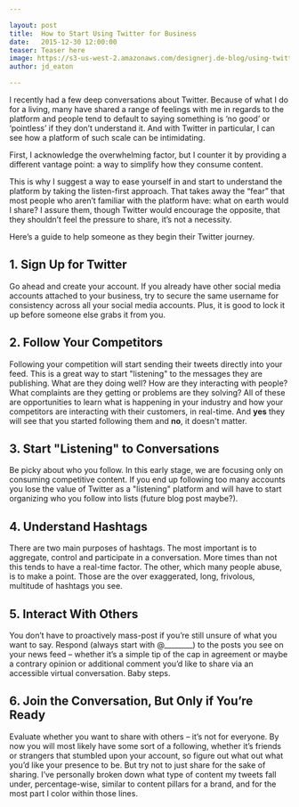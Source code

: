 ```yaml
---

layout: post
title:  How to Start Using Twitter for Business
date:   2015-12-30 12:00:00
teaser: Teaser here  
image: https://s3-us-west-2.amazonaws.com/designerj.de-blog/using-twitter-for-business.jpg
author: jd_eaton

---
```


I recently had a few deep conversations about Twitter. Because of what I do for a living, many have shared a range of feelings with me in regards to the platform and people tend to default to saying something is ‘no good’ or ‘pointless’ if they don’t understand it. And with Twitter in particular, I can see how a platform of such scale can be intimidating.

First, I acknowledge the overwhelming factor, but I counter it by providing a different vantage point: a way to simplify how they consume content.

This is why I suggest a way to ease yourself in and start to understand the platform by taking the listen-first approach. That takes away the “fear” that most people who aren’t familiar with the platform have: what on earth would I share? I assure them, though Twitter would encourage the opposite, that they shouldn’t feel the pressure to share, it’s not a necessity.

Here’s a guide to help someone as they begin their Twitter journey.

## 1. Sign Up for Twitter
Go ahead and create your account. If you already have other social media accounts attached to your business, try to secure the same username for consistency across all your social media accounts. Plus, it is good to lock it up before someone else grabs it from you.

## 2. Follow Your Competitors
Following your competition will start sending their tweets directly into your feed. This is a great way to start "listening" to the messages they are publishing. What are they doing well? How are they interacting with people? What complaints are they getting or problems are they solving? All of these are opportunities to learn what is happening in your industry and how your competitors are interacting with their customers, in real-time. And **yes** they will see that you started following them and **no**, it doesn't matter.

## 3. Start "Listening" to Conversations
Be picky about who you follow. In this early stage, we are focusing only on consuming competitive content. If you end up following too many accounts you lose the value of Twitter as a "listening" platform and will have to start organizing who you follow into lists (future blog post maybe?).

## 4. Understand Hashtags
There are two main purposes of hashtags. The most important is to aggregate, control and participate in a conversation. More times than not this tends to have a real-time factor. The other, which many people abuse, is to make a point. Those are the over exaggerated, long, frivolous, multitude of hashtags you see.

## 5. Interact With Others
You don’t have to proactively mass-post if you’re still unsure of what you want to say. Respond (always start with @________) to the posts you see on your news feed – whether it’s a simple tip of the cap in agreement or maybe a contrary opinion or additional comment you’d like to share via an accessible virtual conversation. Baby steps.

## 6. Join the Conversation, But Only if You’re Ready
Evaluate whether you want to share with others – it’s not for everyone. By now you will most likely have some sort of a following, whether it’s friends or strangers that stumbled upon your account, so figure out what out what you’d like your presence to be. But try not to just share for the sake of sharing. I’ve personally broken down what type of content my tweets fall under, percentage-wise, similar to content pillars for a brand, and for the most part I color within those lines.

